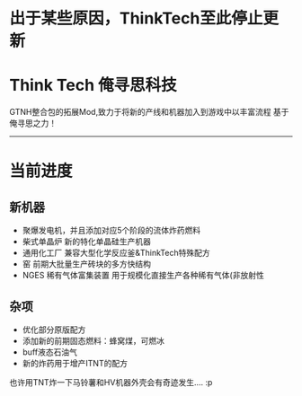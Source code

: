 # 出于某些原因，ThinkTech至此停止更新

# Think Tech 俺寻思科技
GTNH整合包的拓展Mod,致力于将新的产线和机器加入到游戏中以丰富流程
基于俺寻思之力！
***
# 当前进度
## 新机器
- 聚爆发电机，并且添加对应5个阶段的流体炸药燃料
- 柴式单晶炉 新的特化单晶硅生产机器
- 通用化工厂 兼容大型化学反应釜&ThinkTech特殊配方
- 窑 前期大批量生产砖块的多方快结构
- NGES 稀有气体富集装置 用于规模化直接生产各种稀有气体(非放射性


## 杂项
- 优化部分原版配方
- 添加新的前期固态燃料：蜂窝煤，可燃冰
- buff液态石油气
- 新的炸药用于增产ITNT的配方

也许用TNT炸一下马铃薯和HV机器外壳会有奇迹发生.... :p
